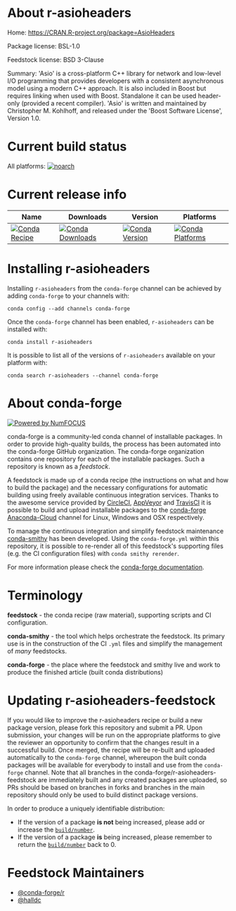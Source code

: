 <!--
# -*- mode: jinja -*-
-->

About r-asioheaders
===================

Home: https://CRAN.R-project.org/package=AsioHeaders

Package license: BSL-1.0

Feedstock license: BSD 3-Clause

Summary: 'Asio' is a cross-platform C++ library for network and low-level I/O programming that provides developers with a consistent asynchronous model using a modern C++ approach. It is also included in Boost but requires linking when used with Boost. Standalone it can be used header-only (provided a recent compiler). 'Asio' is written and maintained by Christopher M. Kohlhoff, and released under the 'Boost Software License', Version 1.0.



Current build status
====================

All platforms:
[![noarch](https://img.shields.io/circleci/project/github/conda-forge/r-asioheaders-feedstock/master.svg?label=noarch)](https://circleci.com/gh/conda-forge/r-asioheaders-feedstock)

Current release info
====================

| Name | Downloads | Version | Platforms |
| --- | --- | --- | --- |
| [![Conda Recipe](https://img.shields.io/badge/recipe-r--asioheaders-green.svg)](https://anaconda.org/conda-forge/r-asioheaders) | [![Conda Downloads](https://img.shields.io/conda/dn/conda-forge/r-asioheaders.svg)](https://anaconda.org/conda-forge/r-asioheaders) | [![Conda Version](https://img.shields.io/conda/vn/conda-forge/r-asioheaders.svg)](https://anaconda.org/conda-forge/r-asioheaders) | [![Conda Platforms](https://img.shields.io/conda/pn/conda-forge/r-asioheaders.svg)](https://anaconda.org/conda-forge/r-asioheaders) |

Installing r-asioheaders
========================

Installing `r-asioheaders` from the `conda-forge` channel can be achieved by adding `conda-forge` to your channels with:

```
conda config --add channels conda-forge
```

Once the `conda-forge` channel has been enabled, `r-asioheaders` can be installed with:

```
conda install r-asioheaders
```

It is possible to list all of the versions of `r-asioheaders` available on your platform with:

```
conda search r-asioheaders --channel conda-forge
```


About conda-forge
=================

[![Powered by NumFOCUS](https://img.shields.io/badge/powered%20by-NumFOCUS-orange.svg?style=flat&colorA=E1523D&colorB=007D8A)](http://numfocus.org)

conda-forge is a community-led conda channel of installable packages.
In order to provide high-quality builds, the process has been automated into the
conda-forge GitHub organization. The conda-forge organization contains one repository
for each of the installable packages. Such a repository is known as a *feedstock*.

A feedstock is made up of a conda recipe (the instructions on what and how to build
the package) and the necessary configurations for automatic building using freely
available continuous integration services. Thanks to the awesome service provided by
[CircleCI](https://circleci.com/), [AppVeyor](https://www.appveyor.com/)
and [TravisCI](https://travis-ci.org/) it is possible to build and upload installable
packages to the [conda-forge](https://anaconda.org/conda-forge)
[Anaconda-Cloud](https://anaconda.org/) channel for Linux, Windows and OSX respectively.

To manage the continuous integration and simplify feedstock maintenance
[conda-smithy](https://github.com/conda-forge/conda-smithy) has been developed.
Using the ``conda-forge.yml`` within this repository, it is possible to re-render all of
this feedstock's supporting files (e.g. the CI configuration files) with ``conda smithy rerender``.

For more information please check the [conda-forge documentation](https://conda-forge.org/docs/).

Terminology
===========

**feedstock** - the conda recipe (raw material), supporting scripts and CI configuration.

**conda-smithy** - the tool which helps orchestrate the feedstock.
                   Its primary use is in the construction of the CI ``.yml`` files
                   and simplify the management of *many* feedstocks.

**conda-forge** - the place where the feedstock and smithy live and work to
                  produce the finished article (built conda distributions)


Updating r-asioheaders-feedstock
================================

If you would like to improve the r-asioheaders recipe or build a new
package version, please fork this repository and submit a PR. Upon submission,
your changes will be run on the appropriate platforms to give the reviewer an
opportunity to confirm that the changes result in a successful build. Once
merged, the recipe will be re-built and uploaded automatically to the
`conda-forge` channel, whereupon the built conda packages will be available for
everybody to install and use from the `conda-forge` channel.
Note that all branches in the conda-forge/r-asioheaders-feedstock are
immediately built and any created packages are uploaded, so PRs should be based
on branches in forks and branches in the main repository should only be used to
build distinct package versions.

In order to produce a uniquely identifiable distribution:
 * If the version of a package **is not** being increased, please add or increase
   the [``build/number``](https://conda.io/docs/user-guide/tasks/build-packages/define-metadata.html#build-number-and-string).
 * If the version of a package **is** being increased, please remember to return
   the [``build/number``](https://conda.io/docs/user-guide/tasks/build-packages/define-metadata.html#build-number-and-string)
   back to 0.

Feedstock Maintainers
=====================

* [@conda-forge/r](https://github.com/conda-forge/r/)
* [@halldc](https://github.com/halldc/)


